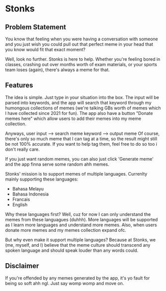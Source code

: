 # Stonks

## Problem Statement
You know that feeling when you were having a conversation with someone and you just wish you could pull out that perfect meme in your head that you know would fit that exact moment?

Well, look no further. Stonks is here to help.
Whether you're feeling bored in classes, crashing out over months worth of exam materials, or your sports team loses (again), there's always a meme for that.

## Features
The idea is simple. Just type in your situation into the box. The input will be parsed into keywords, and the app will search that keyword through my humongous collections of memes (we're talking GBs worth of memes which I have collected since 2021 for fun). The app also have a button "Donate memes here" which allow users to add their memes into my meme collection.

Anyways, user input --> search meme keyword --> output meme
Of course, there's only so much meme that I can tag at a time, so the result might still be not 100% accurate. If you want to help tag them, feel free to do so too i don't really care.

If you just want random memes, you can also just click 'Generate meme' and the app finna serve some random ahh memes.

Stonks' mission is to support memes of multiple languages. Currenlty mainly supporting these languages:
- Bahasa Melayu
- Bahasa Indonesia
- Francais
- English

Why these languages first? Well, cuz for now I can only understand the memes from these languagues (duhhh). More languages will be supported as I learn more languages and understand more memes. Also, when users donate more memes and my memes collection expand ofc.

But why even make it support multiple languages? Because at Stonks, we (me, myself, and I) believe that the meme culture should transcend any spoken language and should speak louder than any words could.

## Disclaimer
If you're offended by any memes generated by the app, it's yo fault for being so soft ahh ngl. Just say womp womp and move on.